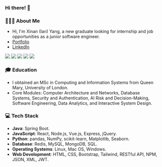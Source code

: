 ### Hi there! 👋

### 👨🏻‍💻 About Me
- Hi, I'm Xinan (Ian) Yang, a new graduate looking for internship and job opportunities as a junior software engineer.
- [Portfolio](https://xinan15.github.io/Xinan/)
- [LinkedIn](https://www.linkedin.com/in/iany11/)

![](http://github-profile-summary-cards.vercel.app/api/cards/profile-details?username=Xinan15&theme=transparent)
![](http://github-profile-summary-cards.vercel.app/api/cards/repos-per-language?username=Xinan15&theme=transparent)
![](http://github-profile-summary-cards.vercel.app/api/cards/most-commit-language?username=Xinan15&theme=transparent)
![](http://github-profile-summary-cards.vercel.app/api/cards/stats?username=Xinan15&theme=transparent)
![](http://github-profile-summary-cards.vercel.app/api/cards/productive-time?username=Xinan15&theme=transparent&utcOffset=0)

### 🎓 Education
- I obtained an MSc in Computing and Information Systems from Queen Mary, University of London.
- Core Modules: Computer Architecture and Networks, Database Systems, Security and Authentication, AI Risk and Decision-Making, Software Engineering, Data Analytics, and Interactive System Design.

### 💻 Tech Stack
- **Java**: Spring Boot.
- **JavaScript**: React, Node.js, Vue.js, Express, jQuery.
- **Python**: pandas, NumPy, scikit-learn, Matplotlib, Seaborn.
- **Database**: Redis, MySQL, MongoDB, SQL.
- **Operating Systems**: Linux, Mac OS, Windows.
- **Web Development**: HTML, CSS, Bootstrap, Tailwind, RESTful API, NPM, JSON, XML, JWT.

